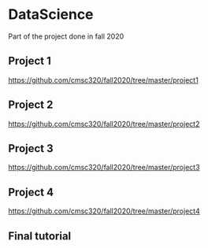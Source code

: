 # DataScience
Part of the project done in fall 2020

## Project 1
https://github.com/cmsc320/fall2020/tree/master/project1

## Project 2
https://github.com/cmsc320/fall2020/tree/master/project2

## Project 3
https://github.com/cmsc320/fall2020/tree/master/project3

## Project 4
https://github.com/cmsc320/fall2020/tree/master/project4

## Final tutorial

